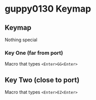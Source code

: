 # guppy0130 Keymap

## Keymap

Nothing special

### Key One (far from port)

Macro that types `<Enter>GG<Enter>`

## Key Two (close to port)

Macro that types `<Enter>EZ<Enter>`
